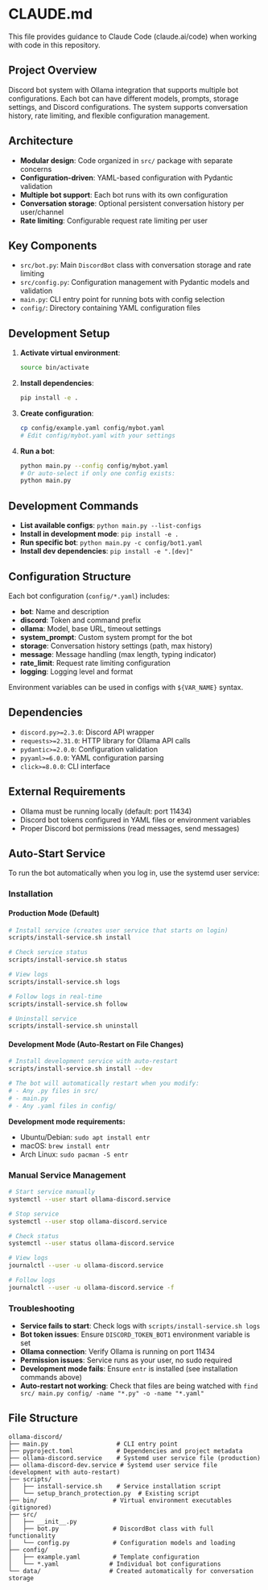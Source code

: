 # CLAUDE.md

This file provides guidance to Claude Code (claude.ai/code) when working with code in this repository.

## Project Overview

Discord bot system with Ollama integration that supports multiple bot configurations. Each bot can have different models, prompts, storage settings, and Discord configurations. The system supports conversation history, rate limiting, and flexible configuration management.

## Architecture

- **Modular design**: Code organized in `src/` package with separate concerns
- **Configuration-driven**: YAML-based configuration with Pydantic validation
- **Multiple bot support**: Each bot runs with its own configuration
- **Conversation storage**: Optional persistent conversation history per user/channel
- **Rate limiting**: Configurable request rate limiting per user

## Key Components

- `src/bot.py`: Main `DiscordBot` class with conversation storage and rate limiting
- `src/config.py`: Configuration management with Pydantic models and validation
- `main.py`: CLI entry point for running bots with config selection
- `config/`: Directory containing YAML configuration files

## Development Setup

1. **Activate virtual environment**:
   ```bash
   source bin/activate
   ```

2. **Install dependencies**:
   ```bash
   pip install -e .
   ```

3. **Create configuration**:
   ```bash
   cp config/example.yaml config/mybot.yaml
   # Edit config/mybot.yaml with your settings
   ```

4. **Run a bot**:
   ```bash
   python main.py --config config/mybot.yaml
   # Or auto-select if only one config exists:
   python main.py
   ```

## Development Commands

- **List available configs**: `python main.py --list-configs`
- **Install in development mode**: `pip install -e .`
- **Run specific bot**: `python main.py -c config/bot1.yaml`
- **Install dev dependencies**: `pip install -e ".[dev]"`

## Configuration Structure

Each bot configuration (`config/*.yaml`) includes:

- **bot**: Name and description
- **discord**: Token and command prefix  
- **ollama**: Model, base URL, timeout settings
- **system_prompt**: Custom system prompt for the bot
- **storage**: Conversation history settings (path, max history)
- **message**: Message handling (max length, typing indicator)
- **rate_limit**: Request rate limiting configuration
- **logging**: Logging level and format

Environment variables can be used in configs with `${VAR_NAME}` syntax.

## Dependencies

- `discord.py>=2.3.0`: Discord API wrapper
- `requests>=2.31.0`: HTTP library for Ollama API calls
- `pydantic>=2.0.0`: Configuration validation
- `pyyaml>=6.0.0`: YAML configuration parsing
- `click>=8.0.0`: CLI interface

## External Requirements

- Ollama must be running locally (default: port 11434)
- Discord bot tokens configured in YAML files or environment variables
- Proper Discord bot permissions (read messages, send messages)

## Auto-Start Service

To run the bot automatically when you log in, use the systemd user service:

### Installation

#### Production Mode (Default)
```bash
# Install service (creates user service that starts on login)
scripts/install-service.sh install

# Check service status
scripts/install-service.sh status

# View logs
scripts/install-service.sh logs

# Follow logs in real-time
scripts/install-service.sh follow

# Uninstall service
scripts/install-service.sh uninstall
```

#### Development Mode (Auto-Restart on File Changes)
```bash
# Install development service with auto-restart
scripts/install-service.sh install --dev

# The bot will automatically restart when you modify:
# - Any .py files in src/
# - main.py
# - Any .yaml files in config/
```

**Development mode requirements:**
- Ubuntu/Debian: `sudo apt install entr`
- macOS: `brew install entr`
- Arch Linux: `sudo pacman -S entr`

### Manual Service Management
```bash
# Start service manually
systemctl --user start ollama-discord.service

# Stop service
systemctl --user stop ollama-discord.service

# Check status
systemctl --user status ollama-discord.service

# View logs
journalctl --user -u ollama-discord.service

# Follow logs
journalctl --user -u ollama-discord.service -f
```

### Troubleshooting
- **Service fails to start**: Check logs with `scripts/install-service.sh logs`
- **Bot token issues**: Ensure `DISCORD_TOKEN_BOT1` environment variable is set
- **Ollama connection**: Verify Ollama is running on port 11434
- **Permission issues**: Service runs as your user, no sudo required
- **Development mode fails**: Ensure `entr` is installed (see installation commands above)
- **Auto-restart not working**: Check that files are being watched with `find src/ main.py config/ -name "*.py" -o -name "*.yaml"`

## File Structure

```
ollama-discord/
├── main.py                   # CLI entry point
├── pyproject.toml            # Dependencies and project metadata
├── ollama-discord.service    # Systemd user service file (production)
├── ollama-discord-dev.service # Systemd user service file (development with auto-restart)
├── scripts/
│   ├── install-service.sh    # Service installation script
│   └── setup_branch_protection.py  # Existing script
├── bin/                     # Virtual environment executables (gitignored)
├── src/
│   ├── __init__.py
│   ├── bot.py               # DiscordBot class with full functionality
│   └── config.py            # Configuration models and loading
├── config/
│   ├── example.yaml         # Template configuration
│   └── *.yaml              # Individual bot configurations
└── data/                   # Created automatically for conversation storage
```